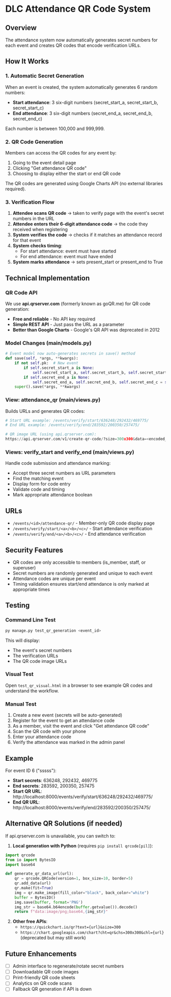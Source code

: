# DLC Attendance QR Code System

## Overview
The attendance system now automatically generates secret numbers for each event and creates QR codes that encode verification URLs.

## How It Works

### 1. Automatic Secret Generation
When an event is created, the system automatically generates 6 random numbers:
- **Start attendance**: 3 six-digit numbers (secret_start_a, secret_start_b, secret_start_c)
- **End attendance**: 3 six-digit numbers (secret_end_a, secret_end_b, secret_end_c)

Each number is between 100,000 and 999,999.

### 2. QR Code Generation
Members can access the QR codes for any event by:
1. Going to the event detail page
2. Clicking "Get attendance QR code"
3. Choosing to display either the start or end QR code

The QR codes are generated using Google Charts API (no external libraries required).

### 3. Verification Flow
1. **Attendee scans QR code** → taken to verify page with the event's secret numbers in the URL
2. **Attendee enters their 6-digit attendance code** → the code they received when registering
3. **System verifies the code** → checks if it matches an attendance record for that event
4. **System checks timing**:
   - For start attendance: event must have started
   - For end attendance: event must have ended
5. **System marks attendance** → sets present_start or present_end to True

## Technical Implementation

### QR Code API
We use **api.qrserver.com** (formerly known as goQR.me) for QR code generation:
- **Free and reliable** - No API key required
- **Simple REST API** - Just pass the URL as a parameter
- **Better than Google Charts** - Google's QR API was deprecated in 2012

### Model Changes (main/models.py)
```python
# Event model now auto-generates secrets in save() method
def save(self, *args, **kwargs):
    if not self.pk:  # New event
        if self.secret_start_a is None:
            self.secret_start_a, self.secret_start_b, self.secret_start_c = self._generate_triplet()
        if self.secret_end_a is None:
            self.secret_end_a, self.secret_end_b, self.secret_end_c = self._generate_triplet()
    super().save(*args, **kwargs)
```

### View: attendance_qr (main/views.py)
Builds URLs and generates QR codes:
```python
# Start URL example: /events/verify/start/636248/292432/469775/
# End URL example: /events/verify/end/283592/200350/257475/

# QR image URL (using api.qrserver.com):
https://api.qrserver.com/v1/create-qr-code/?size=300x300&data=<encoded_url>
```

### Views: verify_start and verify_end (main/views.py)
Handle code submission and attendance marking:
- Accept three secret numbers as URL parameters
- Find the matching event
- Display form for code entry
- Validate code and timing
- Mark appropriate attendance boolean

## URLs
- `/events/<id>/attendance-qr/` - Member-only QR code display page
- `/events/verify/start/<a>/<b>/<c>/` - Start attendance verification
- `/events/verify/end/<a>/<b>/<c>/` - End attendance verification

## Security Features
- QR codes are only accessible to members (is_member, staff, or superuser)
- Secret numbers are randomly generated and unique to each event
- Attendance codes are unique per event
- Timing validation ensures start/end attendance is only marked at appropriate times

## Testing

### Command Line Test
```bash
py manage.py test_qr_generation <event_id>
```

This will display:
- The event's secret numbers
- The verification URLs
- The QR code image URLs

### Visual Test
Open `test_qr_visual.html` in a browser to see example QR codes and understand the workflow.

### Manual Test
1. Create a new event (secrets will be auto-generated)
2. Register for the event to get an attendance code
3. As a member, visit the event and click "Get attendance QR code"
4. Scan the QR code with your phone
5. Enter your attendance code
6. Verify the attendance was marked in the admin panel

## Example
For event ID 6 ("sssss"):
- **Start secrets**: 636248, 292432, 469775
- **End secrets**: 283592, 200350, 257475
- **Start QR URL**: http://localhost:8000/events/verify/start/636248/292432/469775/
- **End QR URL**: http://localhost:8000/events/verify/end/283592/200350/257475/

## Alternative QR Solutions (if needed)

If api.qrserver.com is unavailable, you can switch to:

1. **Local generation with Python** (requires `pip install qrcode[pil]`):
```python
import qrcode
from io import BytesIO
import base64

def generate_qr_data_url(url):
    qr = qrcode.QRCode(version=1, box_size=10, border=5)
    qr.add_data(url)
    qr.make(fit=True)
    img = qr.make_image(fill_color="black", back_color="white")
    buffer = BytesIO()
    img.save(buffer, format='PNG')
    img_str = base64.b64encode(buffer.getvalue()).decode()
    return f"data:image/png;base64,{img_str}"
```

2. **Other free APIs**:
   - `https://quickchart.io/qr?text={url}&size=300`
   - `https://chart.googleapis.com/chart?cht=qr&chs=300x300&chl={url}` (deprecated but may still work)

## Future Enhancements
- [ ] Admin interface to regenerate/rotate secret numbers
- [ ] Downloadable QR code images
- [ ] Print-friendly QR code sheets
- [ ] Analytics on QR code scans
- [ ] Fallback QR generation if API is down
